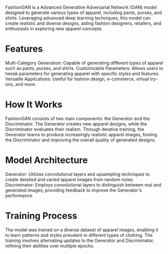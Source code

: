 FashionGAN is a Advanced Generative Adversarial Network (GAN) model designed to generate various types of apparel, including pants, purses, and shirts. Leveraging advanced deep learning techniques, this model can create realistic and diverse designs, aiding fashion designers, retailers, and enthusiasts in exploring new apparel concepts.

# Features
Multi-Category Generation: Capable of generating different types of apparel such as pants, purses, and shirts.
Customizable Parameters: Allows users to tweak parameters for generating apparel with specific styles and features.
Versatile Applications: Useful for fashion design, e-commerce, virtual try-ons, and more.
# How It Works
FashionGAN consists of two main components: the Generator and the Discriminator. The Generator creates new apparel designs, while the Discriminator evaluates their realism. Through iterative training, the Generator learns to produce increasingly realistic apparel images, fooling the Discriminator and improving the overall quality of generated designs.

# Model Architecture
Generator: Utilizes convolutional layers and upsampling techniques to create detailed and varied apparel images from random noise.
Discriminator: Employs convolutional layers to distinguish between real and generated images, providing feedback to improve the Generator's performance.
# Training Process
The model was trained on a diverse dataset of apparel images, enabling it to learn patterns and styles prevalent in different types of clothing. The training involves alternating updates to the Generator and Discriminator, refining their abilities over multiple epochs.
